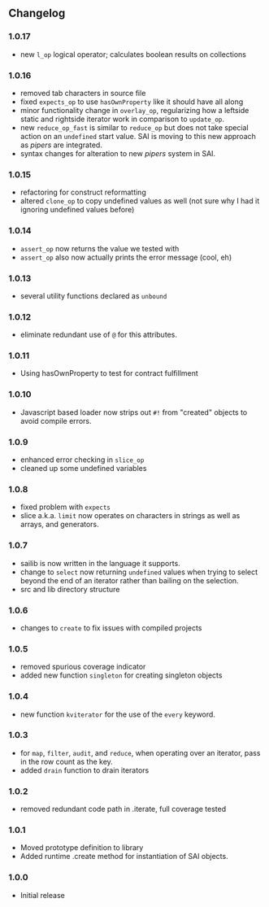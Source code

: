 ## Changelog

### 1.0.17

 - new `l_op` logical operator; calculates boolean results on collections
  

### 1.0.16

 - removed tab characters in source file
 - fixed `expects_op` to use `hasOwnProperty` like it should have all along
 - minor functionality change in `overlay_op`, regularizing how a leftside static and rightside iterator work in comparison to `update_op`.
 - new `reduce_op_fast` is similar to `reduce_op` but does not take special action on an `undefined` start value. SAI is moving to this new approach as _pipers_ are integrated.
 - syntax changes for alteration to new _pipers_ system in SAI.


### 1.0.15

 - refactoring for construct reformatting
 - altered `clone_op` to copy undefined values as well (not sure why I had it ignoring undefined values before)
 

### 1.0.14

 - `assert_op` now returns the value we tested with
 - `assert_op` also now actually prints the error message (cool, eh)
 

### 1.0.13

 - several utility functions declared as `unbound`


### 1.0.12

 - eliminate redundant use of `@` for this attributes.
 

### 1.0.11

 - Using hasOwnProperty to test for contract fulfillment


### 1.0.10

 - Javascript based loader now strips out `#!` from "created" objects to avoid compile errors.
 

### 1.0.9

 - enhanced error checking in `slice_op`
 - cleaned up some undefined variables
 

### 1.0.8

 - fixed problem with `expects`
 - slice a.k.a. `limit` now operates on characters in strings as well as arrays, and generators.
 

### 1.0.7

 - sailib is now written in the language it supports. 
- change to `select` now returning `undefined` values when trying to select beyond the end of an iterator rather than bailing on the selection.
- src and lib directory structure


### 1.0.6

 - changes to `create` to fix issues with compiled projects
 

### 1.0.5

 - removed spurious coverage indicator
 - added new function `singleton` for creating singleton objects


### 1.0.4

 - new function `kviterator` for the use of the `every` keyword.
 
 
### 1.0.3

 - for `map`, `filter`, `audit`, and `reduce`,  when operating over an iterator, pass in the row count as the key.
 - added `drain` function to drain iterators
 

### 1.0.2

 - removed redundant code path in .iterate, full coverage tested
 

### 1.0.1

 - Moved prototype definition to library
 - Added runtime .create method for instantiation of SAI objects.


### 1.0.0

 - Initial release

